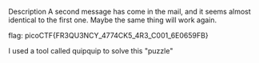 Description
A second message has come in the mail, and it seems almost identical to the first one. Maybe the same thing will work again.

flag: picoCTF{FR3QU3NCY_4774CK5_4R3_C001_6E0659FB}

I used a tool called quipquip to solve this "puzzle"

 

